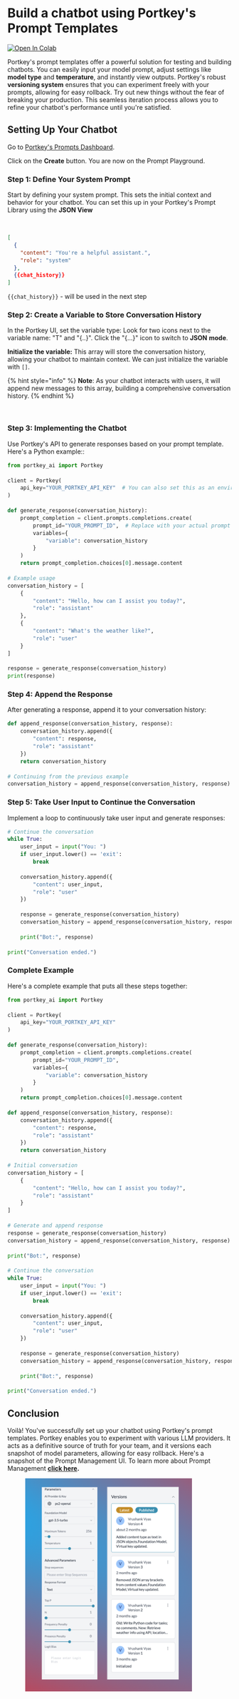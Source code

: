 # Build a chatbot using Portkey's Prompt Templates

[![Open In Colab](https://colab.research.google.com/assets/colab-badge.svg)](https://colab.research.google.com/drive/1BZGkDisia\_beCibB3eaep0n87cIcqShR?usp=sharing)

Portkey's prompt templates offer a powerful solution for testing and building chatbots.  You can easily input your model prompt, adjust settings like **model type** and **temperature**, and instantly view outputs. Portkey's robust **versioning system** ensures that you can experiment freely with your prompts, allowing for easy rollback.  Try out new things without the fear of breaking your production. This seamless iteration process allows you to refine your chatbot's performance until you're satisfied.

## Setting Up Your Chatbot

Go to [Portkey's Prompts Dashboard](https://app.portkey.ai/prompts).&#x20;

Click on the **Create** button. You are now on the Prompt Playground.

### Step 1: Define Your System Prompt

Start by defining your system prompt. This sets the initial context and behavior for your chatbot. You can set this up in your Portkey's Prompt Library using the **JSON View**

<figure><img src="../../.gitbook/assets/Screenshot 2024-08-01 at 6.24.01 PM.png" alt=""><figcaption></figcaption></figure>

```json
[
  {
    "content": "You're a helpful assistant.",
    "role": "system"
  },
  {{chat_history}}
]
```

`{{chat_history}}` - will be used in the next step

### Step 2: Create a Variable to Store Conversation History

In the Portkey UI, set the variable type: Look for two icons next to the variable name: "T" and "{..}". Click the "{...}" icon to switch to **JSON** **mode**.

**Initialize the variable:** This array will store the conversation history, allowing your chatbot to maintain context. We can just initialize the variable with `[]`.

{% hint style="info" %}
**Note**: As your chatbot interacts with users, it will append new messages to this array, building a comprehensive conversation history.
{% endhint %}

<figure><img src="../../.gitbook/assets/Screenshot 2024-08-01 at 6.21.48 PM.png" alt=""><figcaption></figcaption></figure>

### Step 3: Implementing the Chatbot

Use Portkey's API to generate responses based on your prompt template. Here's a Python example::

```python
from portkey_ai import Portkey

client = Portkey(
    api_key="YOUR_PORTKEY_API_KEY"  # You can also set this as an environment variable
)

def generate_response(conversation_history):
    prompt_completion = client.prompts.completions.create(
        prompt_id="YOUR_PROMPT_ID",  # Replace with your actual prompt ID
        variables={
            "variable": conversation_history
        }
    )
    return prompt_completion.choices[0].message.content

# Example usage
conversation_history = [
    {
        "content": "Hello, how can I assist you today?",
        "role": "assistant"
    },
    {
        "content": "What's the weather like?",
        "role": "user"
    }
]

response = generate_response(conversation_history)
print(response)
```

### Step 4: Append the Response

After generating a response, append it to your conversation history:

```python
def append_response(conversation_history, response):
    conversation_history.append({
        "content": response,
        "role": "assistant"
    })
    return conversation_history

# Continuing from the previous example
conversation_history = append_response(conversation_history, response)
```

### Step 5: Take User Input to Continue the Conversation

Implement a loop to continuously take user input and generate responses:

```python
# Continue the conversation
while True:
    user_input = input("You: ")
    if user_input.lower() == 'exit':
        break
    
    conversation_history.append({
        "content": user_input,
        "role": "user"
    })
    
    response = generate_response(conversation_history)
    conversation_history = append_response(conversation_history, response)
    
    print("Bot:", response)

print("Conversation ended.")
```

### Complete Example

Here's a complete example that puts all these steps together:

```python
from portkey_ai import Portkey

client = Portkey(
    api_key="YOUR_PORTKEY_API_KEY"
)

def generate_response(conversation_history):
    prompt_completion = client.prompts.completions.create(
        prompt_id="YOUR_PROMPT_ID",
        variables={
            "variable": conversation_history
        }
    )
    return prompt_completion.choices[0].message.content

def append_response(conversation_history, response):
    conversation_history.append({
        "content": response,
        "role": "assistant"
    })
    return conversation_history

# Initial conversation
conversation_history = [
    {
        "content": "Hello, how can I assist you today?",
        "role": "assistant"
    }
]

# Generate and append response
response = generate_response(conversation_history)
conversation_history = append_response(conversation_history, response)

print("Bot:", response)

# Continue the conversation
while True:
    user_input = input("You: ")
    if user_input.lower() == 'exit':
        break
    
    conversation_history.append({
        "content": user_input,
        "role": "user"
    })
    
    response = generate_response(conversation_history)
    conversation_history = append_response(conversation_history, response)
    
    print("Bot:", response)

print("Conversation ended.")
```

## Conclusion

Voilà! You've successfully set up your chatbot using Portkey's prompt templates. Portkey enables you to experiment with various LLM providers. It acts as a definitive source of truth for your team, and it versions each snapshot of model parameters, allowing for easy rollback. Here's a snapshot of the Prompt Management UI. To learn more about Prompt Management [**click here**](../../product/prompt-library.md)**.**

<div align="left">

<figure><img src="../../.gitbook/assets/Group 1 from Figma (1).png" alt="" width="375"><figcaption></figcaption></figure>

</div>
